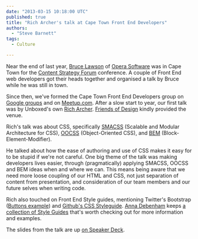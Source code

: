 ```yaml
---
date: "2013-03-15 10:18:00 UTC"
published: true
title: "Rich Archer's talk at Cape Town Front End Developers"
authors:
  - "Steve Barnett"
tags:
  - Culture

---
```


Near the end of last year, [Bruce Lawson](http://www.brucelawson.co.uk/) of [Opera Software](http://www.opera.com/) was in Cape Town for the [Content Strategy Forum](http://csforum2012.com/) conference. A couple of Front End web developers got their heads together and organised a talk by Bruce while he was still in town.

Since then, we've formed the Cape Town Front End Developers group on [Google groups](https://groups.google.com/forum/?fromgroups#!forum/ctfeds) and on [Meetup.com](http://www.meetup.com/ctfeds/). After a slow start to year, our first talk was by Unboxed's own [Rich Archer](/people#richard-archer). [Friends of Design](http://friendsofdesign.net/) kindly provided the venue.

Rich's talk was about CSS, specifically [SMACSS](http://www.smacss.com/) (Scalable and Modular Architecture for CSS), [OOCSS](http://oocss.org/) (Object-Oriented CSS), and [BEM](http://bem.info/) (Block-Element-Modifier).

He talked about how the ease of authoring and use of CSS makes it easy for to be stupid if we're not careful. One big theme of the talk was making developers lives easier, through (pragmatically) applying SMACSS, OOCSS and BEM ideas when and where we can. This means being aware that we need more loose coupling of our HTML and CSS, not just separation of content from presentation, and consideration of our team members and our future selves when writing code.

Rich also touched on Front End Style guides, mentioning Twitter's Bootstrap ([Buttons example](http://twitter.github.com/bootstrap/base-css.html#buttons)) and [Github's CSS Styleguide](https://github.com/styleguide/css). [Anna Debenham](http://maban.co.uk/) keeps [a collection of Style Guides](https://gimmebar.com/collection/4ecd439c2f0aaad734000022/front-end-styleguides) that's worth checking out for more information and examples.

The slides from the talk are up [on Speaker Deck](https://speakerdeck.com/richarcher/creating-maintainable-css).
